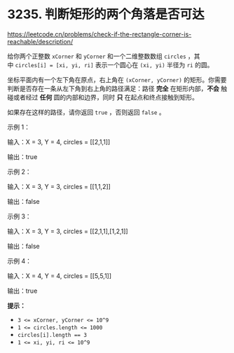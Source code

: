 # 3235. 判断矩形的两个角落是否可达

<https://leetcode.cn/problems/check-if-the-rectangle-corner-is-reachable/description/>

给你两个正整数 `xCorner` 和 `yCorner` 和一个二维整数数组 `circles` ，其中 `circles[i] = [xi, yi, ri]` 表示一个圆心在 `(xi, yi)` 半径为 `ri` 的圆。

坐标平面内有一个左下角在原点，右上角在 `(xCorner, yCorner)` 的矩形。你需要判断是否存在一条从左下角到右上角的路径满足：路径 **完全** 在矩形内部，**不会** 触碰或者经过 **任何** 圆的内部和边界，同时 **只** 在起点和终点接触到矩形。

如果存在这样的路径，请你返回 `true` ，否则返回 `false` 。

示例 1：

输入：X = 3, Y = 4, circles = [[2,1,1]]

输出：true

示例 2：

输入：X = 3, Y = 3, circles = [[1,1,2]]

输出：false

示例 3：

输入：X = 3, Y = 3, circles = [[2,1,1],[1,2,1]]

输出：false

示例 4：

输入：X = 4, Y = 4, circles = [[5,5,1]]

输出：true

**提示：**

- `3 <= xCorner, yCorner <= 10^9`
- `1 <= circles.length <= 1000`
- `circles[i].length == 3`
- `1 <= xi, yi, ri <= 10^9`
